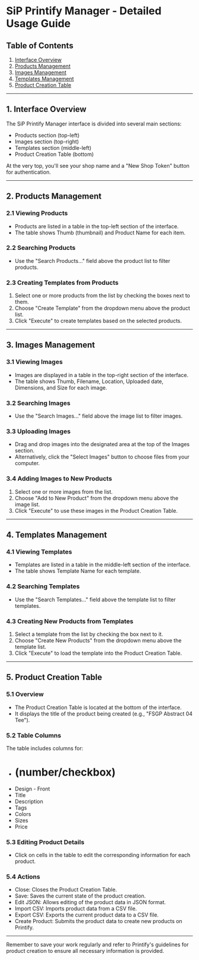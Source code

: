 # SiP Printify Manager - Detailed Usage Guide

## Table of Contents

1. [Interface Overview](#1-interface-overview)
2. [Products Management](#2-products-management)
3. [Images Management](#3-images-management)
4. [Templates Management](#4-templates-management)
5. [Product Creation Table](#5-product-creation-table)

---

## 1. Interface Overview

The SiP Printify Manager interface is divided into several main sections:

- Products section (top-left)
- Images section (top-right)
- Templates section (middle-left)
- Product Creation Table (bottom)

At the very top, you'll see your shop name and a "New Shop Token" button for authentication.

---

## 2. Products Management

### 2.1 Viewing Products

- Products are listed in a table in the top-left section of the interface.
- The table shows Thumb (thumbnail) and Product Name for each item.

### 2.2 Searching Products

- Use the "Search Products..." field above the product list to filter products.

### 2.3 Creating Templates from Products

1. Select one or more products from the list by checking the boxes next to them.
2. Choose "Create Template" from the dropdown menu above the product list.
3. Click "Execute" to create templates based on the selected products.

---

## 3. Images Management

### 3.1 Viewing Images

- Images are displayed in a table in the top-right section of the interface.
- The table shows Thumb, Filename, Location, Uploaded date, Dimensions, and Size for each image.

### 3.2 Searching Images

- Use the "Search Images..." field above the image list to filter images.

### 3.3 Uploading Images

- Drag and drop images into the designated area at the top of the Images section.
- Alternatively, click the "Select Images" button to choose files from your computer.

### 3.4 Adding Images to New Products

1. Select one or more images from the list.
2. Choose "Add to New Product" from the dropdown menu above the image list.
3. Click "Execute" to use these images in the Product Creation Table.

---

## 4. Templates Management

### 4.1 Viewing Templates

- Templates are listed in a table in the middle-left section of the interface.
- The table shows Template Name for each template.

### 4.2 Searching Templates

- Use the "Search Templates..." field above the template list to filter templates.

### 4.3 Creating New Products from Templates

1. Select a template from the list by checking the box next to it.
2. Choose "Create New Products" from the dropdown menu above the template list.
3. Click "Execute" to load the template into the Product Creation Table.

---

## 5. Product Creation Table

### 5.1 Overview

- The Product Creation Table is located at the bottom of the interface.
- It displays the title of the product being created (e.g., "FSGP Abstract 04 Tee").

### 5.2 Table Columns

The table includes columns for:
- # (number/checkbox)
- Design - Front
- Title
- Description
- Tags
- Colors
- Sizes
- Price

### 5.3 Editing Product Details

- Click on cells in the table to edit the corresponding information for each product.

### 5.4 Actions

- Close: Closes the Product Creation Table.
- Save: Saves the current state of the product creation.
- Edit JSON: Allows editing of the product data in JSON format.
- Import CSV: Imports product data from a CSV file.
- Export CSV: Exports the current product data to a CSV file.
- Create Product: Submits the product data to create new products on Printify.

---

Remember to save your work regularly and refer to Printify's guidelines for product creation to ensure all necessary information is provided.
